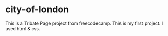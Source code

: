 # city-of-london
This is a Tribate Page project from freecodecamp.
This is my first project.
I used html & css.
